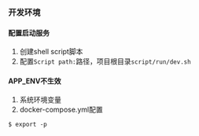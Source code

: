 ### 开发环境

#### 配置启动服务

1. 创建shell script脚本
2. 配置`Script path:`路径，项目根目录`script/run/dev.sh`


#### APP_ENV不生效

1. 系统环境变量
2. docker-compose.yml配置

```shell script
$ export -p
```
